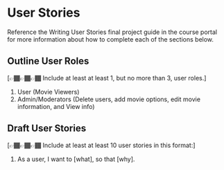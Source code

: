 # User Stories

Reference the Writing User Stories final project guide in the course portal for more information about how to complete each of the sections below.

## Outline User Roles

[👉🏾👉🏾👉🏾 Include at least at least 1, but no more than 3, user roles.]
1. User (Movie Viewers)
2. Admin/Moderators (Delete users, add movie options, edit movie information, and View info)

## Draft User Stories

[👉🏾👉🏾👉🏾 Include at least at least 10 user stories in this format:]

1. As a user, I want to [what], so that [why].
